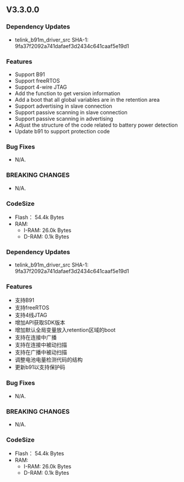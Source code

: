 ## V3.3.0.0

### Dependency Updates
   * telink_b91m_driver_src SHA-1: 9fa37f2092a741dafaef3d2434c641caaf5e19d1

### Features
   * Support B91
   * Support freeRTOS
   * Support 4-wire JTAG
   * Add the function to get version information
   * Add a boot that all global variables are in the retention area
   * Support advertising in slave connection
   * Support passive scanning in slave connection
   * Support passive scanning in advertising
   * Adjust the structure of the code related to battery power detection
   * Update b91 to support protection code

### Bug Fixes
   * N/A.

### BREAKING CHANGES
   * N/A.

### CodeSize
   * Flash： 54.4k  Bytes
   * RAM:
     - I-RAM: 26.0k Bytes
     - D-RAM: 0.1k Bytes

### Dependency Updates
   *  telink_b91m_driver_src SHA-1: 9fa37f2092a741dafaef3d2434c641caaf5e19d1

### Features
   * 支持B91
   * 支持freeRTOS
   * 支持4线JTAG
   * 增加API获取SDK版本
   * 增加默认全局变量放入retention区域的boot
   * 支持在连接中广播
   * 支持在连接中被动扫描
   * 支持在广播中被动扫描
   * 调整电池电量检测代码的结构
   * 更新b91以支持保护码

### Bug Fixes
   * N/A.

### BREAKING CHANGES
   * N/A.

### CodeSize
   * Flash： 54.4k  Bytes
   * RAM:
     - I-RAM: 26.0k Bytes
     - D-RAM: 0.1k Bytes

